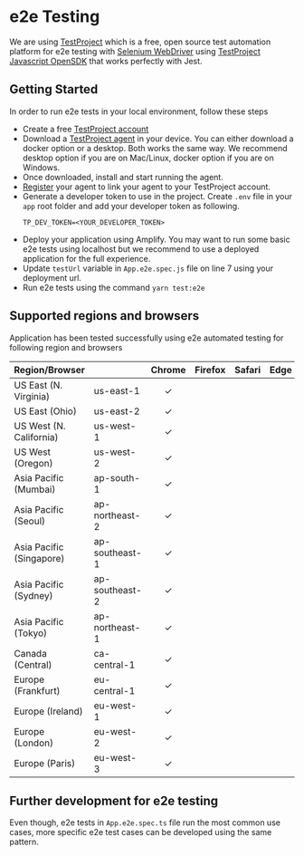 # e2e Testing

We are using <a href="https://testproject.io/">TestProject</a> which is a free, open source test automation platform for e2e testing with <a href="https://www.selenium.dev/documentation/webdriver/">Selenium WebDriver</a> using <a href="https://github.com/testproject-io/javascript-opensdk">TestProject Javascript OpenSDK</a> that works perfectly with Jest.

## Getting Started

In order to run e2e tests in your local environment, follow these steps

- Create a free <a href="https://testproject.io">TestProject account</a>
- Download a <a href="https://app.testproject.io/#/download">TestProject agent</a> in your device. You can either download a docker option or a desktop. Both works the same way. We recommend desktop option if you are on Mac/Linux, docker option if you are on Windows.
- Once downloaded, install and start running the agent.
- <a href="https://app.testproject.io/#/agents">Register</a> your agent to link your agent to your TestProject account.
- Generate a developer token to use in the project. Create `.env` file in your `app` root folder and add your developer token as following.
  ```shell
  TP_DEV_TOKEN=<YOUR_DEVELOPER_TOKEN>
  ```
- Deploy your application using Amplify. You may want to run some basic e2e tests using localhost but we recommend to use a deployed application for the full experience.
- Update `testUrl` variable in `App.e2e.spec.js` file on line 7 using your deployment url.
- Run e2e tests using the command `yarn test:e2e`

## Supported regions and browsers

Application has been tested successfully using e2e automated testing for following region and browsers

| Region/Browser           |                | Chrome                   | Firefox | Safari | Edge |
| ------------------------ | -------------- | ------------------------ | ------- | ------ | ---- |
| US East (N. Virginia)    | us-east-1      | <center>&check;</center> |         |        |      |
| US East (Ohio)           | us-east-2      | <center>&check;</center> |         |        |      |
| US West (N. California)  | us-west-1      | <center>&check;</center> |         |        |      |
| US West (Oregon)         | us-west-2      | <center>&check;</center> |         |        |      |
| Asia Pacific (Mumbai)    | ap-south-1     | <center>&check;</center> |         |        |      |
| Asia Pacific (Seoul)     | ap-northeast-2 | <center>&check;</center> |         |        |      |
| Asia Pacific (Singapore) | ap-southeast-1 | <center>&check;</center> |         |        |      |
| Asia Pacific (Sydney)    | ap-southeast-2 | <center>&check;</center> |         |        |      |
| Asia Pacific (Tokyo)     | ap-northeast-1 | <center>&check;</center> |         |        |      |
| Canada (Central)         | ca-central-1   | <center>&check;</center> |         |        |      |
| Europe (Frankfurt)       | eu-central-1   | <center>&check;</center> |         |        |      |
| Europe (Ireland)         | eu-west-1      | <center>&check;</center> |         |        |      |
| Europe (London)          | eu-west-2      | <center>&check;</center> |         |        |      |
| Europe (Paris)           | eu-west-3      | <center>&check;</center> |         |        |      |

## Further development for e2e testing

Even though, e2e tests in `App.e2e.spec.ts` file run the most common use cases, more specific e2e test cases can be developed using the same pattern.
